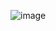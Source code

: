 ![image](https://user-images.githubusercontent.com/52807284/134201554-fd2a0f6c-0efa-4c22-a02f-2c0f7054d8f0.png)

